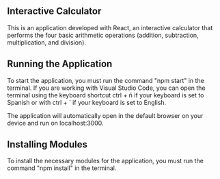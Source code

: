 ## Interactive Calculator

This is an application developed with React, an interactive calculator that performs the four basic arithmetic operations (addition, subtraction, multiplication, and division).

## Running the Application

To start the application, you must run the command "npm start" in the terminal. If you are working with Visual Studio Code, you can open the terminal using the keyboard shortcut ctrl + ñ if your keyboard is set to Spanish or with ctrl + ` if your keyboard is set to English.

The application will automatically open in the default browser on your device and run on localhost:3000.

## Installing Modules

To install the necessary modules for the application, you must run the command "npm install" in the terminal.